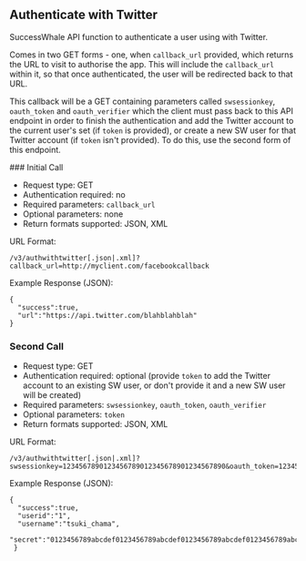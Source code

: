 Authenticate with Twitter
-------------------------

SuccessWhale API function to authenticate a user using with Twitter.

Comes in two GET forms - one, when `callback_url` provided, which
returns the URL to visit to authorise the app. This will include the 
`callback_url` within it, so that once authenticated, the user will be
redirected back to that URL.

This callback will be a GET containing parameters called `swsessionkey`, `oauth_token`
and `oauth_verifier` which the client must pass back to this API endpoint
in order to finish the authentication and add the Twitter account to the
current user's set (if `token` is provided), or create a new SW user for 
that Twitter account (if `token` isn't provided). To do this, use the
second form of this endpoint.

### Initial Call

* Request type: GET
* Authentication required: no
* Required parameters: `callback_url`
* Optional parameters: none
* Return formats supported: JSON, XML

URL Format:

    /v3/authwithtwitter[.json|.xml]?callback_url=http://myclient.com/facebookcallback

Example Response (JSON):

    {
      "success":true,
      "url":"https://api.twitter.com/blahblahblah"
    }

### Second Call

* Request type: GET
* Authentication required: optional (provide `token` to add the Twitter account to an existing SW user, or don't provide it and a new SW user will be created)
* Required parameters: `swsessionkey`, `oauth_token`, `oauth_verifier`
* Optional parameters: `token`
* Return formats supported: JSON, XML

URL Format:

    /v3/authwithtwitter[.json|.xml]?swsessionkey=1234567890123456789012345678901234567890&oauth_token=1234567890123456789012345678901234567890&oauth_verifier=1234567890123456789012345678901234567890

Example Response (JSON):

    {
      "success":true,
      "userid":"1",
      "username":"tsuki_chama",
      "secret":"0123456789abcdef0123456789abcdef0123456789abcdef0123456789abcdef0123456789abcdef0123456789abcdef"
     }

